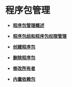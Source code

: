# 程序包管理<a name="dli_01_0366"></a>

-   **[程序包管理概述](程序包管理概述.md)**  

-   **[程序包组和程序包权限管理](程序包组和程序包权限管理.md)**  

-   **[创建程序包](创建程序包.md)**  

-   **[删除程序包](删除程序包.md)**  

-   **[修改所有者](修改所有者.md)**  

-   **[内置依赖包](内置依赖包.md)**  


